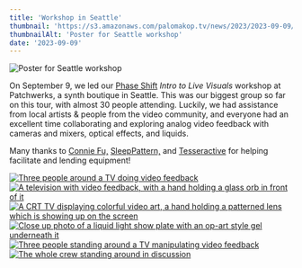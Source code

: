 ```yaml
---
title: 'Workshop in Seattle'
thumbnail: 'https://s3.amazonaws.com/palomakop.tv/news/2023/2023-09-09/seattle_workshop_poster.jpg'
thumbnailAlt: 'Poster for Seattle workshop'
date: '2023-09-09'
---
```


<img alt="Poster for Seattle workshop" loading="lazy" src="https://s3.amazonaws.com/palomakop.tv/news/2023/2023-09-09/seattle_workshop_poster.jpg"/>
<p>
  On September 9, we led our <a href="https://phaseshift.zone" rel="noopener" target="_blank">Phase Shift</a> <i>Intro to Live Visuals</i> workshop at Patchwerks, a synth boutique in Seattle. This was our biggest group so far on this tour, with almost 30 people attending. Luckily, we had assistance from local artists &amp; people from the video community, and everyone had an excellent time collaborating and exploring analog video feedback with cameras and mixers, optical effects, and liquids.
  </p>
<p>
  Many thanks to <a href="https://connie-fu.com/" rel="noopener" target="_blank">Connie Fu,</a> <a href="https://vimeo.com/sleeppattern" rel="noopener" target="_blank">SleepPattern,</a> and <a href="https://www.instagram.com/_tesseractive_/" rel="noopener" target="_blank">Tesseractive</a> for helping facilitate and lending equipment!
  </p>
<div class="photo-grid-2-columns lightbox" id="seattle-workshop-lightbox">
<a href="https://s3.amazonaws.com/palomakop.tv/news/2023/2023-09-09/seattle_workshop_1_2000px.jpg">
<img alt="Three people around a TV doing video feedback" loading="lazy" src="https://s3.amazonaws.com/palomakop.tv/news/2023/2023-09-09/seattle_workshop_1_720px.jpg"/>
</a>
<a href="https://s3.amazonaws.com/palomakop.tv/news/2023/2023-09-09/seattle_workshop_2_2000px.jpg">
<img alt="A television with video feedback, with a hand holding a glass orb in front of it" loading="lazy" src="https://s3.amazonaws.com/palomakop.tv/news/2023/2023-09-09/seattle_workshop_2_720px.jpg"/>
</a>
<a href="https://s3.amazonaws.com/palomakop.tv/news/2023/2023-09-09/seattle_workshop_3_2000px.jpg">
<img alt="A CRT TV displaying colorful video art, a hand holding a patterned lens which is showing up on the screen" loading="lazy" src="https://s3.amazonaws.com/palomakop.tv/news/2023/2023-09-09/seattle_workshop_3_720px.jpg"/>
</a>
<a href="https://s3.amazonaws.com/palomakop.tv/news/2023/2023-09-09/seattle_workshop_4_2000px.jpg">
<img alt="Close up photo of a liquid light show plate with an op-art style gel underneath it" loading="lazy" src="https://s3.amazonaws.com/palomakop.tv/news/2023/2023-09-09/seattle_workshop_4_720px.jpg"/>
</a>
<a href="https://s3.amazonaws.com/palomakop.tv/news/2023/2023-09-09/seattle_workshop_5_2000px.jpg">
<img alt="Three people standing around a TV manipulating video feedback" loading="lazy" src="https://s3.amazonaws.com/palomakop.tv/news/2023/2023-09-09/seattle_workshop_5_720px.jpg"/>
</a>
<a href="https://s3.amazonaws.com/palomakop.tv/news/2023/2023-09-09/seattle_workshop_6_2000px.jpg">
<img alt="The whole crew standing around in discussion" loading="lazy" src="https://s3.amazonaws.com/palomakop.tv/news/2023/2023-09-09/seattle_workshop_6_720px.jpg"/>
</a>
</div>
<script>
  var seattle_workshop_lightbox = new SimpleLightbox({elements: '#seattle-workshop-lightbox a'});
  </script>
